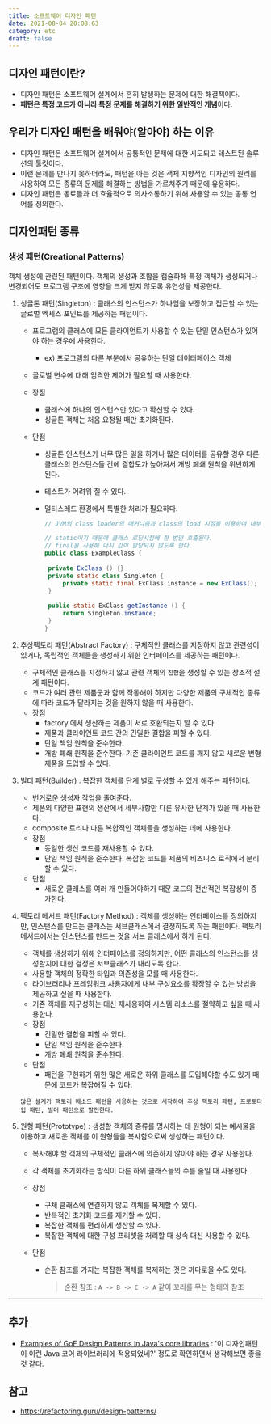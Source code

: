 ```yaml
---
title: 소프트웨어 디자인 패턴
date: 2021-08-04 20:08:63
category: etc
draft: false
---
```


## 디자인 패턴이란?

- 디자인 패턴은 소프트웨어 설계에서 흔히 발생하는 문제에 대한 해결책이다. 
- **패턴은 특정 코드가 아니라 특정 문제를 해결하기 위한 일반적인 개념**이다. 

## 우리가 디자인 패턴을 배워야(알아야) 하는 이유

- 디자인 패턴은 소프트웨어 설계에서 공통적인 문제에 대한 시도되고 테스트된 솔루션의 툴킷이다.
- 이런 문제를 만나지 못하더라도, 패턴을 아는 것은 객체 지향적인 디자인의 원리를 사용하여 모든 종류의 문제를 해결하는 방법을 가르쳐주기 때문에 유용하다.
- 디자인 패턴은 동료들과 더 효율적으로 의사소통하기 위해 사용할 수 있는 공통 언어를 정의한다.

## 디자인패턴 종류

### 생성 패턴(Creational Patterns)

객체 생성에 관련된 패턴이다. 객체의 생성과 조합을 캡슐화해 특정 객체가 생성되거나 변경되어도 프로그램 구조에 영향을 크게 받지 않도록 유연성을 제공한다.

1. 싱글톤 패턴(Singleton) : 클래스의 인스턴스가 하나임을 보장하고 접근할 수 있는 글로벌 엑세스 포인트를 제공하는 패턴이다.

   - 프로그램의 클래스에 모든 클라이언트가 사용할 수 있는 단일 인스턴스가 있어야 하는 경우에 사용한다.

     - ex) 프로그램의 다른 부분에서 공유하는 단일 데이터페이스 객체

   - 글로벌 변수에 대해 엄격한 제어가 필요할 때 사용한다.

   - 장점

     - 클래스에 하나의 인스턴스만 있다고 확신할 수 있다.
     - 싱글톤 객체는 처음 요청될 때만 초기화된다.

   - 단점

     - 싱글톤 인스턴스가 너무 많은 일을 하거나 많은 데이터를 공유할 경우 다른 클래스의 인스턴스들 간에 결합도가 높아져서 개방 폐쇄 원칙을 위반하게 된다.

     - 테스트가 어려워 질 수 있다.

     - 멀티스레드 환경에서 특별한 처리가 필요하다.

       ```java
       // JVM의 class loader의 매커니즘과 class의 load 시점을 이용하여 내부 class를 생성시킴으로 thread 간의 동기화 문제를 해결한다.
       
       // static이기 때문에 클래스 로딩시점에 한 번만 호출된다.
       // final을 사용해 다시 값이 할당되지 않도록 한다.
       public class ExampleClass {
         
       	private ExClass () {}
       	private static class Singleton {
         	private static final ExClass instance = new ExClass();
       	}
       	
       	public static ExClass getInstance () {
       		return Singleton.instance;
       	}
       }
       
       ```

2. 추상팩토리 패턴(Abstract Factory) : 구체적인 클래스를 지정하지 않고 관련성이 있거나, 독립적인 객체들을 생성하기 위한 인터페이스를 제공하는 패턴이다.

   - 구체적인 클래스를 지정하지 않고 관련 객체의 `집합`을 생성할 수 있는 창조적 설계 패턴이다.
   - 코드가 여러 관련 제품군과 함께 작동해야 하지만 다양한 제품의 구체적인 종류에 따라 코드가 달라지는 것을 원하지 않을 때 사용한다.
   - 장점
     - factory 에서 생산하는 제품이 서로 호환되는지 알 수 있다.
     - 제품과 클라이언트 코드 간의 긴밀한 결합을 피할 수 있다.
     - 단일 책임 원칙을 준수한다.
     - 개방 폐쇄 원칙을 준수한다. 기존 클라이언트 코드를 깨지 않고 새로운 변형 제품을 도입할 수 있다.

3. 빌더 패턴(Builder) : 복잡한 객체를 단계 별로 구성할 수 있게 해주는 패턴이다.

   - 번거로운 생성자 작업을 줄여준다.
   - 제품의 다양한 표현의 생산에서 세부사항만 다른 유사한 단계가 있을 때 사용한다.
   - composite 트리나 다른 복합적인 객체들을 생성하는 데에 사용한다.
   - 장점
     - 동일한 생산 코드를 재사용할 수 있다.
     - 단일 책임 원칙을 준수한다. 복잡한 코드를 제품의 비즈니스 로직에서 분리할 수 있다.
   - 단점
     - 새로운 클래스를 여러 개 만들어야하기 때문 코드의 전반적인 복잡성이 증가한다.

4. 팩토리 메서드 패턴(Factory Method) : 객체를 생성하는 인터페이스를 정의하지만, 인스턴스를 만드는 클래스는 서브클래스에서 결정하도록 하는 패턴이다. 팩토리 메서드에서는 인스턴스를 만드는 것을 서브 클래스에서 하게 된다.

   - 객체를 생성하기 위해 인터페이스를 정의하지만, 어떤 클래스의 인스턴스를 생성할지에 대한 결정은 서브클래스가 내리도록 한다.
   - 사용할 객체의 정확한 타입과 의존성을 모를 때 사용한다.
   - 라이브러리나 프레임워크 사용자에게 내부 구성요소를 확장할 수 있는 방법을 제공하고 싶을 때 사용한다.
   - 기존 객체를 재구성하는 대신 재사용하여 시스템 리소스를 절약하고 싶을 때 사용한다.
   - 장점
     - 긴밀한 결합을 피할 수 있다.
     - 단일 책임 원칙을 준수한다.
     - 개방 폐쇄 원칙을 준수한다.
   - 단점
     - 패턴을 구현하기 위한 많은 새로운 하위 클래스를 도입해야할 수도 있기 때문에 코드가 복잡해질 수 있다.

   ```
   많은 설계가 팩토리 메소드 패턴을 사용하는 것으로 시작하여 추상 팩토리 패턴, 프로토타입 패턴, 빌더 패턴으로 발전한다.
   ```

5. 원형 패턴(Prototype) : 생성할 객체의 종류를 명시하는 데 원형이 되는 예시물을 이용하고 새로운 객체를 이 원형들을 복사함으로써 생성하는 패턴이다.

   - 복사해야 할 객체의 구체적인 클래스에 의존하지 않아야 하는 경우 사용한다.

   - 각 객체를 초기화하는 방식이 다른 하위 클래스들의 수를 줄일 때 사용한다.

   - 장점

     - 구체 클래스에 연결하지 않고 객체를 복제할 수 있다.
     - 반복적인 초기화 코드를 제거할 수 있다.
     - 복잡한 객체를 편리하게 생산할 수 있다.
     - 복잡한 객체에 대한 구성 프리셋을 처리할 때 상속 대신 사용할 수 있다.

   - 단점

     - 순환 참조를 가지는 복잡한 객체를 복제하는 것은 까다로울 수도 있다.

       > 순환 참조 : `A -> B -> C -> A` 같이 꼬리를 무는 형태의 참조





---

## 추가

- [Examples of GoF Design Patterns in Java's core libraries](https://stackoverflow.com/questions/1673841/examples-of-gof-design-patterns-in-javas-core-libraries) : '이 디자인패턴이 이런 Java 코어 라이브러리에 적용되었네?' 정도로 확인하면서 생각해보면 좋을 것 같다.

## 참고

- https://refactoring.guru/design-patterns/